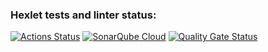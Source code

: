 ### Hexlet tests and linter status:
[![Actions Status](https://github.com/BlizzardAZ/frontend-project-44/actions/workflows/hexlet-check.yml/badge.svg)](https://github.com/BlizzardAZ/frontend-project-44/actions)
[![SonarQube Cloud](https://sonarcloud.io/images/project_badges/sonarcloud-light.svg)](https://sonarcloud.io/summary/new_code?id=BlizzardAZ_frontend-project-44)
[![Quality Gate Status](https://sonarcloud.io/api/project_badges/measure?project=BlizzardAZ_frontend-project-44&metric=alert_status)](https://sonarcloud.io/summary/new_code?id=BlizzardAZ_frontend-project-44)

